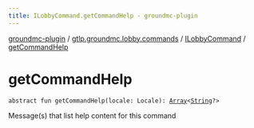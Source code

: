 ```yaml
---
title: ILobbyCommand.getCommandHelp - groundmc-plugin
---
```


[groundmc-plugin](../../index.html) / [gtlp.groundmc.lobby.commands](../index.html) / [ILobbyCommand](index.html) / [getCommandHelp](.)

# getCommandHelp

`abstract fun getCommandHelp(locale: Locale): `[`Array`](https://kotlinlang.org/api/latest/jvm/stdlib/kotlin/-array/index.html)`<`[`String`](https://kotlinlang.org/api/latest/jvm/stdlib/kotlin/-string/index.html)`?>`

Message(s) that list help content for this command

